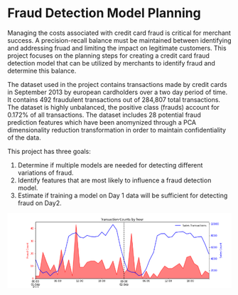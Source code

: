 # Fraud Detection Model Planning

Managing the costs associated with credit card fraud is critical for merchant success. A precision-recall balance must be maintained between identifying and addressing fruad and limiting the impact on legitimate customers. This project focuses on the planning steps for creating a credit card fraud detection model that can be utilized by merchants to identify fraud and determine this balance.

The dataset used in the project contains transactions made by credit cards in September 2013 by european cardholders over a two day period of time. It contains 492 fraudulent transactions out of 284,807 total transactions. The dataset is highly unbalanced, the positive class (frauds) account for 0.172% of all transactions. The dataset includes 28 potential fraud prediction features which have been anomynized through a PCA dimensionality reduction transformation in order to maintain confidentiality of the data. 

This project has three goals:
1.  Determine if multiple models are needed for detecting different variations of fraud.
2.  Identify features that are most likely to influence a fraud detection model.
3.  Estimate if training a model on Day 1 data will be sufficient for detecting fraud on Day2.

![](intro_fig.png) 